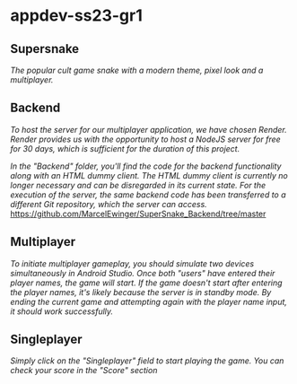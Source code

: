 # appdev-ss23-gr1
## Supersnake

*The popular cult game snake with a modern theme, pixel look and a multiplayer.*
## Backend
*To host the server for our multiplayer application, we have chosen Render. Render provides us with the opportunity to host a NodeJS server for free for 30 days, which is sufficient for the duration of this project.*

*In the "Backend" folder, you'll find the code for the backend functionality along with an HTML dummy client. The HTML dummy client is currently no longer necessary and can be disregarded in its current state. For the execution of the server, the same backend code has been transferred to a different Git repository, which the server can access.*
https://github.com/MarcelEwinger/SuperSnake_Backend/tree/master

## Multiplayer
*To initiate multiplayer gameplay, you should simulate two devices simultaneously in Android Studio. Once both "users" have entered their player names, the game will start. If the game doesn't start after entering the player names, it's likely because the server is in standby mode. By ending the current game and attempting again with the player name input, it should work successfully.*

## Singleplayer
*Simply click on the "Singleplayer" field to start playing the game. You can check your score in the "Score" section*

